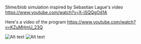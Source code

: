 Slime/blob simulation inspired by Sebastian Lague's video https://www.youtube.com/watch?v=X-iSQQgOd1A

Here's a video of the program
https://www.youtube.com/watch?v=KZuMHmU_23Q

![Alt text](/screenshots/screenshots1.png?raw=true "Optional Title")
![Alt text](/screenshots/screenshots2.png?raw=true "Optional Title")

